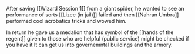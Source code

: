 After saving [[Wizard Session 1]] from a giant spider, he wanted to see an performance of sorts [[Lizee (in jail)]] failed and then [[Nahran Umbra]] performed cool acrobatics tricks and wowed him.

In return he gave us a medalion that has symbol of the [[hands of the regent]] given to those who are helpful (public service) might be checked if you have it
It can get us into governemntal buildings and the armory.